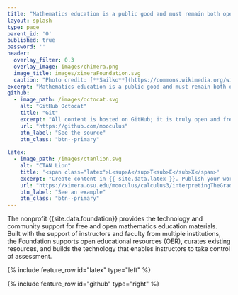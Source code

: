 ```yaml
---
title: "Mathematics education is a public good and must remain both open and free."
layout: splash
type: page
parent_id: '0'
published: true
password: ''
header:
  overlay_filter: 0.3
  overlay_image: images/chimera.png
  image_title: images/ximeraFoundation.svg
  caption: "Photo credit: [**Sailko**](https://commons.wikimedia.org/wiki/File:Chimera_d%27arezzo,_fi,_04.JPG)"
excerpt: "Mathematics education is a public good and must remain both open and free."
github:
  - image_path: /images/octocat.svg
    alt: "GitHub Octocat"
    title: "Git"
    excerpt: "All content is hosted on GitHub; it is truly open and free."
    url: "https://github.com/mooculus"
    btn_label: "See the source"
    btn_class: "btn--primary"
    
latex:
  - image_path: /images/ctanlion.svg
    alt: "CTAN Lion"
    title: '<span class="latex">L<sup>A</sup>T<sub>E</sub>X</span>'
    excerpt: "Create content in {{ site.data.latex }}. Publish your work as a traditional PDF or as an online interactive document."
    url: "https://ximera.osu.edu/mooculus/calculus3/interpretingTheGradient/digInGradient"
    btn_label: "See an example"
    btn_class: "btn--primary"
---
```


The nonprofit {{site.data.foundation}} provides the technology and community
support for free and open mathematics education materials.  Built with
the support of instructors and faculty from multiple institutions, the
Foundation supports open educational resources (OER), curates existing
resources, and builds the technology that enables instructors to take
control of assessment.

{% include feature_row id="latex" type="left" %}

{% include feature_row id="github" type="right" %}
